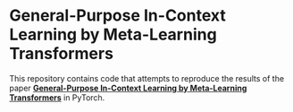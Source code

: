 # General-Purpose In-Context Learning by Meta-Learning Transformers

This repository contains code that attempts to reproduce the results of the paper [**General-Purpose In-Context Learning by Meta-Learning Transformers**](https://arxiv.org/pdf/2212.04458.pdf) in PyTorch.